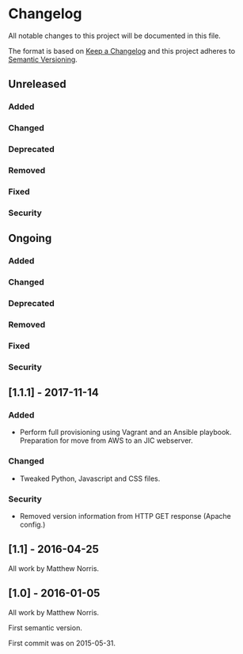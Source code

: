 
# Changelog

All notable changes to this project will be documented in this file.

The format is based on [Keep a Changelog](http://keepachangelog.com/en/1.0.0/)
and this project adheres to [Semantic Versioning](http://semver.org/spec/v2.0.0.html).


## Unreleased

### Added
### Changed
### Deprecated
### Removed
### Fixed
### Security

## Ongoing

### Added
### Changed
### Deprecated
### Removed
### Fixed
### Security


## [1.1.1] - 2017-11-14

### Added 
- Perform full provisioning using Vagrant and an Ansible playbook.   
  Preparation for move from AWS to an JIC webserver.

### Changed
- Tweaked Python, Javascript and CSS files.

### Security
- Removed version information from HTTP GET response (Apache config.)  


## [1.1] - 2016-04-25

All work by Matthew Norris.


## [1.0] - 2016-01-05

All work by Matthew Norris.

First semantic version.

First commit was on 2015-05-31.
